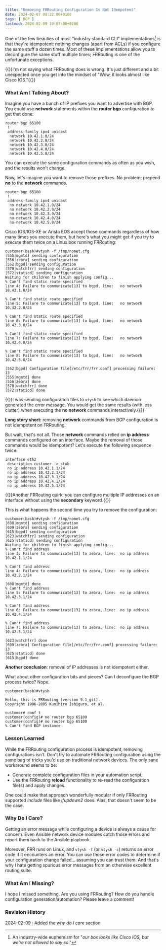 ```yaml
---
title: "Removing FRRouting Configuration Is Not Idempotent"
date: 2024-02-07 08:22:00+0100
tags: [ BGP ]
lastmod: 2024-02-09 19:07:00+0100
---
```

One of the few beauties of most "industry standard CLI" implementations[^ISC] is that they're idempotent: nothing changes (apart from ACLs) if you configure the same stuff a dozen times. Most of these implementations allow you to deconfigure the same stuff multiple times; FRRouting is one of the unfortunate exceptions.

{{<note>}}I'm not saying what FRRouting does is wrong. It's just different and a bit unexpected once you get into the mindset of "Wow, it looks almost like Cisco IOS."{{</note>}}

[^ISC]: An industry-wide euphemism for "_our box looks like Cisco IOS, but we're not allowed to say so_."

### What Am I Talking About?

Imagine you have a bunch of IP prefixes you want to advertise with BGP. You could use **network** statements within the **router bgp** configuration to get that done:
<!--more-->
```
router bgp 65100
 !
 address-family ipv4 unicast
  network 10.42.1.0/24
  network 10.42.2.0/24
  network 10.42.3.0/24
  network 10.42.4.0/24
  network 10.42.5.0/24
```

You can execute the same configuration commands as often as you wish, and the results won't change.

Now, let's imagine you want to remove those prefixes. No problem; prepend **no** to the **network** commands.

```
router bgp 65100
 !
 address-family ipv4 unicast
  no network 10.42.1.0/24
  no network 10.42.2.0/24
  no network 10.42.3.0/24
  no network 10.42.4.0/24
  no network 10.42.5.0/24
```

Cisco IOS/IOS-XE or Arista EOS accept those commands regardless of how many times you execute them, but here's what you might get if you try to execute them twice on a Linux box running FRRouting:

```
customer(bash)#vtysh -f /tmp/nonet.cfg
[555|mgmtd] sending configuration
[556|zebra] sending configuration
[562|bgpd] sending configuration
[570|watchfrr] sending configuration
[572|staticd] sending configuration
Waiting for children to finish applying config...
% Can't find static route specified
line 4: Failure to communicate[13] to bgpd, line:   no network 10.42.1.0/24

% Can't find static route specified
line 5: Failure to communicate[13] to bgpd, line:   no network 10.42.2.0/24

% Can't find static route specified
line 6: Failure to communicate[13] to bgpd, line:   no network 10.42.3.0/24

% Can't find static route specified
line 7: Failure to communicate[13] to bgpd, line:   no network 10.42.4.0/24

% Can't find static route specified
line 8: Failure to communicate[13] to bgpd, line:   no network 10.42.5.0/24

[562|bgpd] Configuration file[/etc/frr/frr.conf] processing failure: 13
[555|mgmtd] done
[556|zebra] done
[570|watchfrr] done
[572|staticd] done
```

{{<note>}}I was sending configuration files to `vtysh` to see which daemon generated the error message. You would get the same results (with less clutter) when executing the **no network** commands interactively.{{</note>}}

**Long story short:** removing **network** commands from BGP configuration is not idempotent on FRRouting.

But wait, that's not all. Those **network** commands relied on **ip address** commands configured on an interface. Maybe the removal of those commands would be idempotent? Let's execute the following sequence twice:

```
interface eth2
 description customer -> stub
 no ip address 10.42.1.1/24
 no ip address 10.42.2.1/24
 no ip address 10.42.3.1/24
 no ip address 10.42.4.1/24
 no ip address 10.42.5.1/24
```

{{<note info>}}Another FRRouting quirk: you can configure multiple IP addresses on an interface without using the **secondary** keyword.{{</note>}}

This is what happens the second time you try to remove the configuration:

```
customer(bash)#vtysh -f /tmp/nonet.cfg
[608|mgmtd] sending configuration
[609|zebra] sending configuration
[615|bgpd] sending configuration
[623|watchfrr] sending configuration
[625|staticd] sending configuration
Waiting for children to finish applying config...
% Can't find address
line 3: Failure to communicate[13] to zebra, line:  no ip address 10.42.1.1/24

% Can't find address
line 4: Failure to communicate[13] to zebra, line:  no ip address 10.42.2.1/24

[608|mgmtd] done
% Can't find address
line 5: Failure to communicate[13] to zebra, line:  no ip address 10.42.3.1/24

% Can't find address
line 6: Failure to communicate[13] to zebra, line:  no ip address 10.42.4.1/24

% Can't find address
line 7: Failure to communicate[13] to zebra, line:  no ip address 10.42.5.1/24

[623|watchfrr] done
[609|zebra] Configuration file[/etc/frr/frr.conf] processing failure: 13
[625|staticd] done
[615|bgpd] done
```

**Another conclusion**: removal of IP addresses is not idempotent either.

What about other configuration bits and pieces? Can I deconfigure the BGP process twice? Nope.

```
customer(bash)#vtysh

Hello, this is FRRouting (version 9.1_git).
Copyright 1996-2005 Kunihiro Ishiguro, et al.

customer# conf t
customer(config)# no router bgp 65100
customer(config)# no router bgp 65100
% Can't find BGP instance
```

### Lesson Learned

While the FRRouting configuration process is idempotent, removing configurations isn't. Don't try to automate FRRouting configuration using the same bag of tricks you'd use on traditional network devices. The only sane workaround seems to be:

* Generate complete configuration files in your automation script;
* Use the FRRouting **reload** functionality to re-read the configuration file(s) and apply changes.

One could make that approach wonderfully modular if only FRRouting supported *include* files like *ifupdown2* does. Alas, that doesn't seem to be the case.

### Why Do I Care?

Getting an error message while configuring a device is always a cause for concern. Even Ansible network device modules catch those errors and report them back to the Ansible playbook.

Moreover, FRR runs on Linux, and `vtysh -f` (or `vtysh -c`) returns an error code if it encounters an error. You can use those error codes to determine if your configuration change failed... assuming you can trust them. And that's why I hate getting spurious error messages from an otherwise excellent routing suite.

### What Am I Missing?

I hope I missed something. Are you using FRRouting? How do you handle configuration generation/automation? Please leave a comment!

### Revision History

2024-02-09
: Added the _why do I care_ section